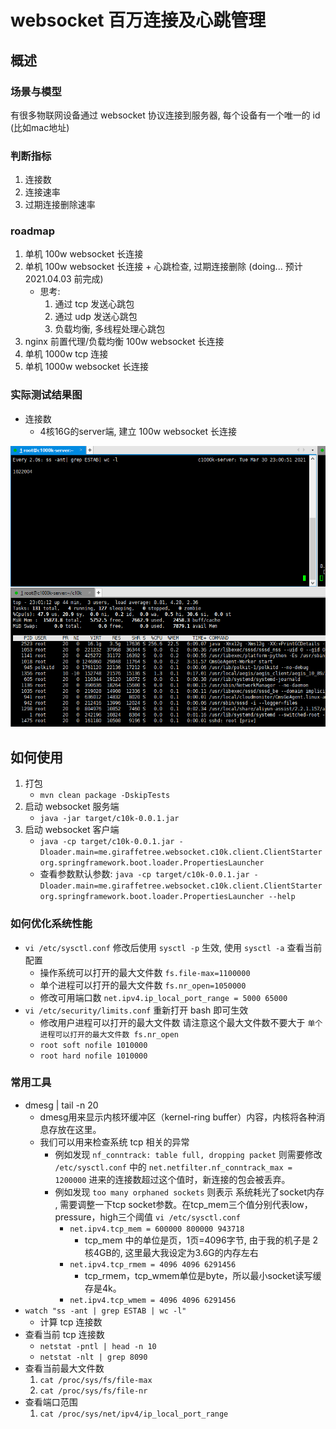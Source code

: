 # websocket 百万连接及心跳管理

## 概述

### 场景与模型

有很多物联网设备通过 websocket 协议连接到服务器, 每个设备有一个唯一的 id (比如mac地址)

### 判断指标

1. 连接数 
2. 连接速率  
3. 过期连接删除速率

### roadmap

1. 单机 100w websocket 长连接
2. 单机 100w websocket 长连接 + 心跳检查, 过期连接删除 (doing... 预计 2021.04.03 前完成) 
    - 思考: 
        1. 通过 tcp 发送心跳包
        2. 通过 udp 发送心跳包
        3. 负载均衡, 多线程处理心跳包 
3. nginx 前置代理/负载均衡 100w websocket 长连接
4. 单机 1000w tcp 连接
5. 单机 1000w websocket 长连接

### 实际测试结果图

- 连接数 
    - 4核16G的server端, 建立 100w websocket 长连接

![](./docs/img/websocket-c1000k.jpg)

## 如何使用

1. 打包
    - `mvn clean package -DskipTests`
2. 启动 websocket 服务端
    - `java -jar target/c10k-0.0.1.jar`
3. 启动 websocket 客户端
    - `java -cp target/c10k-0.0.1.jar -Dloader.main=me.giraffetree.websocket.c10k.client.ClientStarter org.springframework.boot.loader.PropertiesLauncher` 
    - 查看参数默认参数: `java -cp target/c10k-0.0.1.jar -Dloader.main=me.giraffetree.websocket.c10k.client.ClientStarter org.springframework.boot.loader.PropertiesLauncher --help` 

### 如何优化系统性能

- `vi /etc/sysctl.conf`  修改后使用  `sysctl -p` 生效, 使用 `sysctl -a` 查看当前配置
    - 操作系统可以打开的最大文件数 `fs.file-max=1100000`
    - 单个进程可以打开的最大文件数 `fs.nr_open=1050000`
    - 修改可用端口数 `net.ipv4.ip_local_port_range = 5000 65000`
- `vi /etc/security/limits.conf` 重新打开 bash 即可生效
    - 修改用户进程可以打开的最大文件数 请注意这个最大文件数不要大于 `单个进程可以打开的最大文件数 fs.nr_open`
    - `root soft nofile 1010000`
    - `root hard nofile 1010000`

### 常用工具

- dmesg | tail -n 20
    - dmesg用来显示内核环缓冲区（kernel-ring buffer）内容，内核将各种消息存放在这里。
    - 我们可以用来检查系统 tcp 相关的异常
        - 例如发现 `nf_conntrack: table full, dropping packet` 则需要修改 `/etc/sysctl.conf` 中的 `net.netfilter.nf_conntrack_max = 1200000` 进来的连接数超过这个值时，新连接的包会被丢弃。
        - 例如发现 `too many orphaned sockets` 则表示 系统耗光了socket内存 , 需要调整一下tcp socket参数。在tcp_mem三个值分别代表low，pressure，high三个阈值 `vi /etc/sysctl.conf`
            - `net.ipv4.tcp_mem = 600000 800000 943718`  
                - tcp_mem 中的单位是页，1页=4096字节, 由于我的机子是 2核4GB的, 这里最大我设定为3.6G的内存左右
            - `net.ipv4.tcp_rmem = 4096 4096 6291456` 
                - tcp_rmem，tcp_wmem单位是byte，所以最小socket读写缓存是4k。
            - `net.ipv4.tcp_wmem = 4096 4096 6291456`
- `watch "ss -ant | grep ESTAB | wc -l"`
    - 计算 tcp 连接数
- 查看当前 tcp 连接数
    - `netstat -pntl | head -n 10`
    - `netstat -nlt | grep 8090`
-  查看当前最大文件数
    1. `cat /proc/sys/fs/file-max`
    2. `cat /proc/sys/fs/file-nr`
-  查看端口范围
    1. `cat /proc/sys/net/ipv4/ip_local_port_range`





